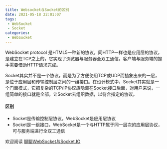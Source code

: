 ```yaml
---
title: Websocket与Socket的区别
date: 2021-05-18 22:01:07
tags:
 - WebSocket
 - Socket
categories:
 - WebSocket
---
```


WebSocket protocol 是HTML5一种新的协议，同HTTP一样也是应用层的协议，是建立在TCP之上的，它实现了浏览器与服务器全双工通信。客户端与服务端的握手需要借助HTTP请求完成。

Socket其实并不是一个协议，而是为了方便使用TCP或UDP而抽象出来的一层，是位于应用层和传输控制层之间的一组接口。在设计模式中，Socket其实就是一个门面模式，它把复杂的TCP/IP协议族隐藏在Socket接口后面，对用户来说，一组简单的接口就是全部，让Socket去组织数据，以符合指定的协议。

#### 区别

- Socket是传输控制层协议，WebSocket是应用层协议
- Socket是一组接口，WebSocket是一个与HTTP属于同一层次的应用层协议，可与服务端进行全双工通信



欢迎阅读 [聊聊WebSocket与Socket.IO](http://localhost:4000/2021/05/15/websocket-socketio/)

